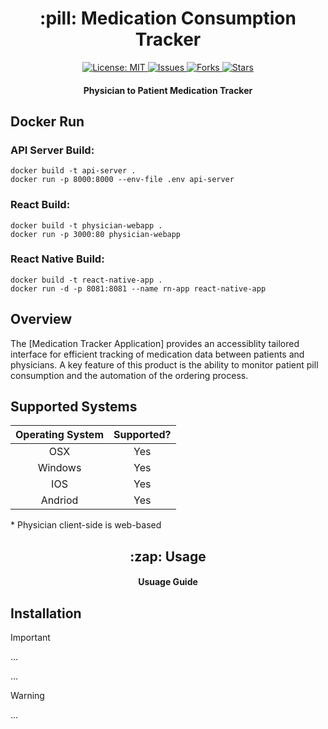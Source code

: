 <h1 align="center"> :pill:   Medication Consumption Tracker </h1>
<p align="center">
  
<a href="https://opensource.org/licenses/MIT">
<img src="https://img.shields.io/badge/License-MIT-yellow.svg" alt="License: MIT">
</a>

<a href="https://github.com/WarrenLaz/HealthCare_Pill_Tracker/issues">
<img src="https://img.shields.io/github/issues/WarrenLaz/HealthCare_Pill_Tracker" alt="Issues">
</a>

<a href="https://github.com/WarrenLaz/HealthCare_Pill_Tracker/fork">
<img src="https://img.shields.io/github/forks/WarrenLaz/HealthCare_Pill_Tracker" alt="Forks">
</a>

<a href="https://github.com/WarrenLaz/HealthCare_Pill_Tracker/stargazers">
<img src="https://img.shields.io/github/stars/WarrenLaz/HealthCare_Pill_Tracker" alt="Stars">
</a>
<h4 align="center"> Physician to Patient Medication Tracker </h4>
</p>
<h2> Docker Run </h2>
<h3>API Server Build:</h3>

`docker build -t api-server .` <br>
`docker run -p 8000:8000 --env-file .env api-server` 
<h3> React Build:</h3>

`docker build -t physician-webapp .` <br>
`docker run -p 3000:80 physician-webapp` <br>

<h3> React Native Build:</h3>

`docker build -t react-native-app .` <br>
`docker run -d -p 8081:8081 --name rn-app react-native-app` <br>


<h2> Overview </h2>
<p>The [Medication Tracker Application] provides an accessiblity tailored interface for efficient tracking of medication data between patients and physicians. A key feature of this product is the ability to monitor patient pill consumption and the automation of the ordering process. </p>

## Supported Systems


| Operating System | Supported? |
|:------------:|:----------:|
| OSX          | Yes        |
| Windows      | Yes        |
| IOS          | Yes        |
| Andriod      | Yes        |

\* Physician client-side is web-based


<h2 align="center"> :zap: Usage </h2>

<h4 align="center"> Usuage Guide </h4>

## Installation

> [!IMPORTANT]
> ...
>
> ...

> [!WARNING]
> ...




